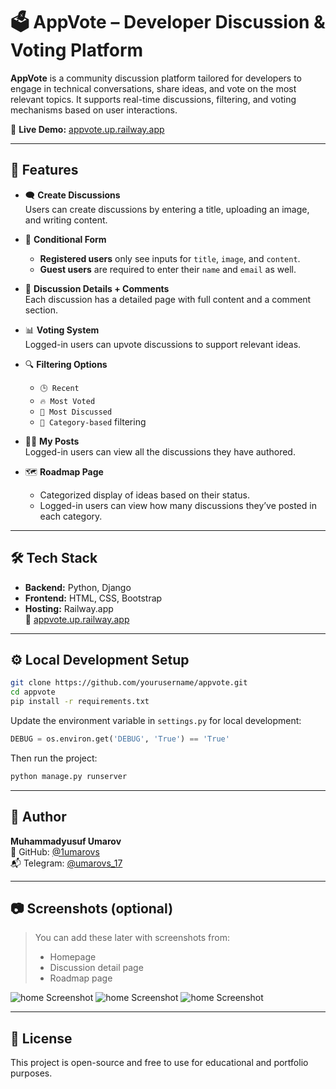# 🗳️ AppVote – Developer Discussion & Voting Platform

**AppVote** is a community discussion platform tailored for developers to engage in technical conversations, share ideas, and vote on the most relevant topics. It supports real-time discussions, filtering, and voting mechanisms based on user interactions.

🔗 **Live Demo:** [appvote.up.railway.app](https://appvote.up.railway.app)

---

## 🚀 Features

- 🗨️ **Create Discussions**  
  Users can create discussions by entering a title, uploading an image, and writing content.

- 👥 **Conditional Form**  
  - **Registered users** only see inputs for `title`, `image`, and `content`.
  - **Guest users** are required to enter their `name` and `email` as well.

- 💬 **Discussion Details + Comments**  
  Each discussion has a detailed page with full content and a comment section.

- 📊 **Voting System**  
  Logged-in users can upvote discussions to support relevant ideas.

- 🔍 **Filtering Options**
  - `🕒 Recent`
  - `🔥 Most Voted`
  - `💬 Most Discussed`
  - `📁 Category-based` filtering

- 🧑‍💼 **My Posts**  
  Logged-in users can view all the discussions they have authored.

- 🗺️ **Roadmap Page**
  - Categorized display of ideas based on their status.
  - Logged-in users can view how many discussions they’ve posted in each category.

---

## 🛠 Tech Stack

- **Backend:** Python, Django
- **Frontend:** HTML, CSS, Bootstrap
- **Hosting:** Railway.app  
  🔗 [appvote.up.railway.app](https://appvote.up.railway.app)

---

## ⚙️ Local Development Setup

```bash
git clone https://github.com/yourusername/appvote.git
cd appvote
pip install -r requirements.txt
```

Update the environment variable in `settings.py` for local development:

```python
DEBUG = os.environ.get('DEBUG', 'True') == 'True'
```

Then run the project:

```bash
python manage.py runserver
```

---

## 🙋 Author

**Muhammadyusuf Umarov**  
🔗 GitHub: [@1umarovs](https://github.com/1umarovs)  
📬 Telegram: [@umarovs_17](https://t.me/umarovs_17)

---

## 📷 Screenshots (optional)

> You can add these later with screenshots from:
> - Homepage
> - Discussion detail page
> - Roadmap page


![home Screenshot](./staticfiles/image/home.png)
![home Screenshot](./staticfiles/image/login.png)
![home Screenshot](./staticfiles/image/roadmap.png)



---

## 📌 License

This project is open-source and free to use for educational and portfolio purposes.
